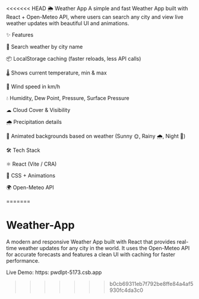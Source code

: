 <<<<<<< HEAD
🌦 Weather App
      A simple and fast Weather App built with React + Open-Meteo API, where users can search any city and view live weather updates with beautiful UI and animations.

✨ Features

🔎 Search weather by city name

📦 LocalStorage caching (faster reloads, less API calls)

🌡 Shows current temperature, min & max

💨 Wind speed in km/h

💧 Humidity, Dew Point, Pressure, Surface Pressure

☁ Cloud Cover & Visibility

🌧 Precipitation details

🎨 Animated backgrounds based on weather (Sunny 🌞, Rainy 🌧, Night 🌙)

🛠 Tech Stack

⚛️ React (Vite / CRA)

🎨 CSS + Animations

🌍 Open-Meteo API


=======
# Weather-App
A modern and responsive Weather App built with React that provides real-time weather updates for any city in the world. It uses the Open-Meteo API for accurate forecasts and features a clean UI with caching for faster performance.

Live Demo: https: pwdlpt-5173.csb.app

>>>>>>> b0cb69311eb7f792be8ffe84a4af5930fc4da3c0
